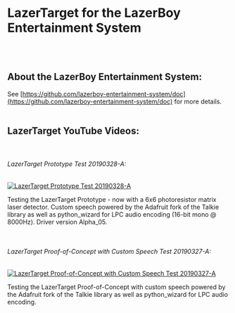 # LazerTarget for the LazerBoy Entertainment System
<br /><br />

## About the LazerBoy Entertainment System:

See [https://github.com/lazerboy-entertainment-system/doc](https://github.com/lazerboy-entertainment-system/doc) for more details.
<br /><br />



## LazerTarget YouTube Videos:
<br />



###### LazerTarget Prototype Test 20190328-A:

[![LazerTarget Prototype Test 20190328-A](https://img.youtube.com/vi/AYr0N-AYJgQ/0.jpg)](https://youtu.be/AYr0N-AYJgQ "LazerTarget Prototype Test 20190328-A")

Testing the LazerTarget Prototype - now with a 6x6 photoresistor matrix laser detector. Custom speech powered by the Adafruit fork of the Talkie library as well as python_wizard for LPC audio encoding (16-bit mono @ 8000Hz). Driver version Alpha_05.


<br />

###### LazerTarget Proof-of-Concept with Custom Speech Test 20190327-A:

[![LazerTarget Proof-of-Concept with Custom Speech Test 20190327-A](https://img.youtube.com/vi/IToMWWZo5Yo/0.jpg)](https://www.youtube.com/watch?v=IToMWWZo5Yo "LazerTarget Proof-of-Concept with Custom Speech Test 20190327-A")


Testing the LazerTarget Proof-of-Concept with custom speech powered by the Adafruit fork of the Talkie library as well as python_wizard for LPC audio encoding.

<br />

